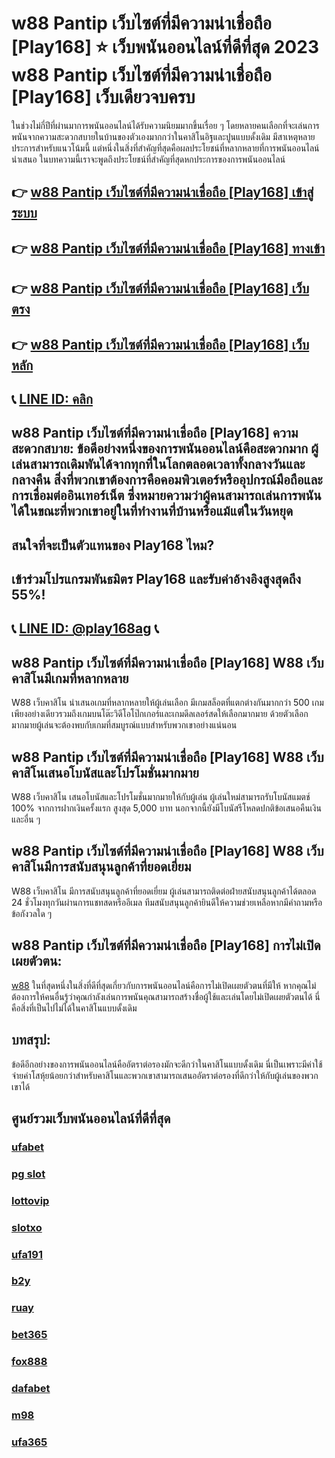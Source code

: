 
# w88 Pantip เว็บไซต์ที่มีความน่าเชื่อถือ [Play168] ⭐ เว็บพนันออนไลน์ที่ดีที่สุด 2023 w88 Pantip เว็บไซต์ที่มีความน่าเชื่อถือ [Play168] เว็บเดียวจบครบ

ในช่วงไม่กี่ปีที่ผ่านมาการพนันออนไลน์ได้รับความนิยมมากขึ้นเรื่อย ๆ โดยหลายคนเลือกที่จะเล่นการพนันจากความสะดวกสบายในบ้านของตัวเองมากกว่าในคาสิโนอิฐและปูนแบบดั้งเดิม มีสาเหตุหลายประการสําหรับแนวโน้มนี้ แต่หนึ่งในสิ่งที่สําคัญที่สุดคือผลประโยชน์ที่หลากหลายที่การพนันออนไลน์นําเสนอ ในบทความนี้เราจะพูดถึงประโยชน์ที่สําคัญที่สุดหกประการของการพนันออนไลน์

## 👉 [w88 Pantip เว็บไซต์ที่มีความน่าเชื่อถือ [Play168] เข้าสู่ระบบ](https://bit.ly/3TCj9rY)
## 👉 [w88 Pantip เว็บไซต์ที่มีความน่าเชื่อถือ [Play168] ทางเข้า](https://bit.ly/3TCj9rY)
## 👉 [w88 Pantip เว็บไซต์ที่มีความน่าเชื่อถือ [Play168] เว็บตรง](https://bit.ly/3TCj9rY)
## 👉 [w88 Pantip เว็บไซต์ที่มีความน่าเชื่อถือ [Play168] เว็บหลัก](https://bit.ly/3TCj9rY)
## 📞 [LINE ID: คลิก](https://line.me/R/ti/p/@342mcrfd)

## w88 Pantip เว็บไซต์ที่มีความน่าเชื่อถือ [Play168] ความสะดวกสบาย: ข้อดีอย่างหนึ่งของการพนันออนไลน์คือสะดวกมาก ผู้เล่นสามารถเดิมพันได้จากทุกที่ในโลกตลอดเวลาทั้งกลางวันและกลางคืน สิ่งที่พวกเขาต้องการคือคอมพิวเตอร์หรืออุปกรณ์มือถือและการเชื่อมต่ออินเทอร์เน็ต ซึ่งหมายความว่าผู้คนสามารถเล่นการพนันได้ในขณะที่พวกเขาอยู่ในที่ทํางานที่บ้านหรือแม้แต่ในวันหยุด

## สนใจที่จะเป็นตัวแทนของ Play168 ไหม?
## เข้าร่วมโปรแกรมพันธมิตร Play168 และรับค่าอ้างอิงสูงสุดถึง 55%!
## 📞 [LINE ID: @play168ag](https://bit.ly/3RSGiFl) 📞

## w88 Pantip เว็บไซต์ที่มีความน่าเชื่อถือ [Play168] W88 เว็บคาสิโนมีเกมที่หลากหลาย

W88 เว็บคาสิโน นําเสนอเกมที่หลากหลายให้ผู้เล่นเลือก มีเกมสล็อตที่แตกต่างกันมากกว่า 500 เกมเพียงอย่างเดียวรวมถึงเกมบนโต๊ะวิดีโอโป๊กเกอร์และเกมดีลเลอร์สดให้เลือกมากมาย ด้วยตัวเลือกมากมายผู้เล่นจะต้องพบกับเกมที่สมบูรณ์แบบสําหรับพวกเขาอย่างแน่นอน

## w88 Pantip เว็บไซต์ที่มีความน่าเชื่อถือ [Play168] W88 เว็บคาสิโนเสนอโบนัสและโปรโมชั่นมากมาย

W88 เว็บคาสิโน เสนอโบนัสและโปรโมชั่นมากมายให้กับผู้เล่น ผู้เล่นใหม่สามารถรับโบนัสแมตช์ 100% จากการฝากเงินครั้งแรก สูงสุด 5,000 บาท นอกจากนี้ยังมีโบนัสรีโหลดปกติข้อเสนอคืนเงินและอื่น ๆ

## w88 Pantip เว็บไซต์ที่มีความน่าเชื่อถือ [Play168] W88 เว็บคาสิโนมีการสนับสนุนลูกค้าที่ยอดเยี่ยม

W88 เว็บคาสิโน มีการสนับสนุนลูกค้าที่ยอดเยี่ยม ผู้เล่นสามารถติดต่อฝ่ายสนับสนุนลูกค้าได้ตลอด 24 ชั่วโมงทุกวันผ่านการแชทสดหรืออีเมล ทีมสนับสนุนลูกค้ายินดีให้ความช่วยเหลือหากมีคําถามหรือข้อกังวลใด ๆ

## w88 Pantip เว็บไซต์ที่มีความน่าเชื่อถือ [Play168] การไม่เปิดเผยตัวตน: 

[w88](https://atom.io/packages/w88) ในที่สุดหนึ่งในสิ่งที่ดีที่สุดเกี่ยวกับการพนันออนไลน์คือการไม่เปิดเผยตัวตนที่มีให้ หากคุณไม่ต้องการให้คนอื่นรู้ว่าคุณกําลังเล่นการพนันคุณสามารถสร้างชื่อผู้ใช้และเล่นโดยไม่เปิดเผยตัวตนได้ นี่คือสิ่งที่เป็นไปไม่ได้ในคาสิโนแบบดั้งเดิม

## บทสรุป:

ข้อดีอีกอย่างของการพนันออนไลน์คืออัตราต่อรองมักจะดีกว่าในคาสิโนแบบดั้งเดิม นี่เป็นเพราะมีค่าใช้จ่ายค่าโสหุ้ยน้อยกว่าสําหรับคาสิโนและพวกเขาสามารถเสนออัตราต่อรองที่ดีกว่าให้กับผู้เล่นของพวกเขาได้

## ศูนย์รวมเว็บพนันออนไลน์ที่ดีที่สุด
### [ufabet](https://atom.io/packages/ufabet)
### [pg slot](https://atom.io/themes/pg%20slot)
### [lottovip](https://atom.io/packages/lottovip)
### [slotxo](https://atom.io/packages/slotxo)
### [ufa191](https://atom.io/packages/ufa191)
### [b2y](https://atom.io/packages/b2y)
### [ruay](https://atom.io/themes/ruay)
### [bet365](https://atom.io/packages/bet365)
### [fox888](https://atom.io/packages/fox888)
### [dafabet](https://atom.io/packages/dafabet)
### [m98](https://atom.io/packages/m98)
### [ufa365](https://atom.io/packages/ufa365)